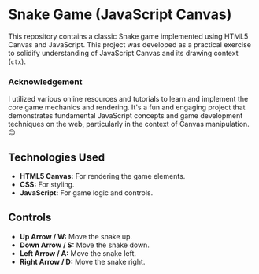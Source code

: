 # Snake Game (JavaScript Canvas)

This repository contains a classic Snake game implemented using HTML5 Canvas and JavaScript.
This project was developed as a practical exercise to solidify understanding of JavaScript Canvas and its drawing context (`ctx`).

### Acknowledgement

I utilized various online resources and tutorials to learn and implement the core game mechanics and rendering. 
It's a fun and engaging project that demonstrates fundamental JavaScript concepts and game development techniques on the web, particularly in the context of Canvas manipulation. 😊


## Technologies Used

* **HTML5 Canvas:** For rendering the game elements.
* **CSS:** For styling.
* **JavaScript:** For game logic and controls.


## Controls

* **Up Arrow / W:** Move the snake up.
* **Down Arrow / S:** Move the snake down.
* **Left Arrow / A:** Move the snake left.
* **Right Arrow / D:** Move the snake right.

